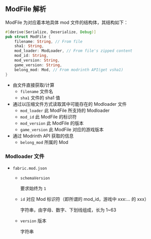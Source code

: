 



## ModFile 解析

ModFile 为对应着本地具体 mod 文件的结构体，其结构如下：

```rust
#[derive(Serialize, Deserialize, Debug)]
pub struct ModFile {
    filename: String, // From file
    sha1: String,
    mod_loader: ModLoader, // From file's zipped content
    mod_id: String,
    mod_version: String,
    game_version: String,
    belong_mod: Mod, // From modrinth API(get vsha1)
}
```

- 由文件直接获取/计算
  - `filename` 文件名
  - `sha1` 文件的 sha1 值
- 通过以压缩文件方式读取其中可能存在的 Modloader 文件
  - `mod_loader` 此 ModFile 所支持的 Modloader
  - `mod_id` 此 ModFile 的标识符
  - `mod_version` 此 ModFile 的版本
  - `game_version` 此 ModFile 对应的游戏版本
- 通过 Modrinth API 获取的信息
  - `belong_mod` 所属的 Mod

### Modloader 文件

- `fabric.mod.json`

  - `schemaVersion`

    要求始终为 `1`

  - `id` 对应 Mod 标识符（即所谓的 mod_id，游戏中 xxx:... 的 xxx）

    字符串，由字母、数字、下划线组成，长为 1~63 

  - `version` 版本

    字符串